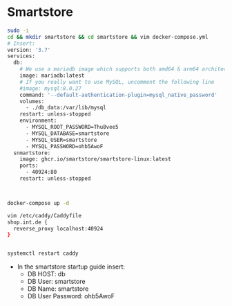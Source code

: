 # Smartstore

```bash
sudo -i
cd && mkdir smartstore && cd smartstore && vim docker-compose.yml
# Insert:
version: '3.7'
services:
  db:
    # We use a mariadb image which supports both amd64 & arm64 architecture
    image: mariadb:latest
    # If you really want to use MySQL, uncomment the following line
    #image: mysql:8.0.27
    command: '--default-authentication-plugin=mysql_native_password'
    volumes:
      - ./db_data:/var/lib/mysql
    restart: unless-stopped
    environment:
      - MYSQL_ROOT_PASSWORD=Thu8vee5
      - MYSQL_DATABASE=smartstore
      - MYSQL_USER=smartstore
      - MYSQL_PASSWORD=ohb5AwoF
  snmartstore:
    image: ghcr.io/smartstore/smartstore-linux:latest
    ports:
      - 40924:80
    restart: unless-stopped



docker-compose up -d

vim /etc/caddy/Caddyfile
shop.int.de {
  reverse_proxy localhost:40924
}


systemctl restart caddy
```

- In the smartstore startup guide insert:
  - DB HOST: db
  - DB User: smartstore
  - DB Name: smartstore
  - DB User Password: ohb5AwoF
